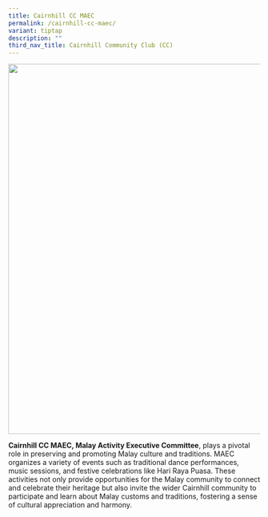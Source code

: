 ```yaml
---
title: Cairnhill CC MAEC
permalink: /cairnhill-cc-maec/
variant: tiptap
description: ""
third_nav_title: Cairnhill Community Club (CC)
---
```

<div class="isomer-image-wrapper">
<img style="width: 740px; color: rgb(0, 0, 0); font-family: system-ui, -apple-system, &quot;system-ui&quot;, &quot;Segoe UI&quot;, Roboto, Oxygen, Ubuntu, Cantarell, &quot;Open Sans&quot;, &quot;Helvetica Neue&quot;, sans-serif; font-size: medium; font-style: normal; font-variant-ligatures: normal; font-variant-caps: normal; font-weight: 400; letter-spacing: normal; orphans: 2; text-align: start; text-indent: 0px; text-transform: none; widows: 2; word-spacing: 0px; -webkit-text-stroke-width: 0px; white-space: normal; text-decoration-thickness: initial; text-decoration-style: initial; text-decoration-color: initial;" height="auto" width="100%" src="https://moca.sgp1.cdn.digitaloceanspaces.com/Our%20Communities/6153a5c735ffed5f1ba56deb_Cairnhill%2520CC%2520MAEC.webp">
</div>
<p><strong>Cairnhill CC MAEC, Malay Activity Executive Committee</strong>,
plays a pivotal role in preserving and promoting Malay culture and traditions.
MAEC organizes a variety of events such as traditional dance performances,
music sessions, and festive celebrations like Hari Raya Puasa. These activities
not only provide opportunities for the Malay community to connect and celebrate
their heritage but also invite the wider Cairnhill community to participate
and learn about Malay customs and traditions, fostering a sense of cultural
appreciation and harmony.</p>